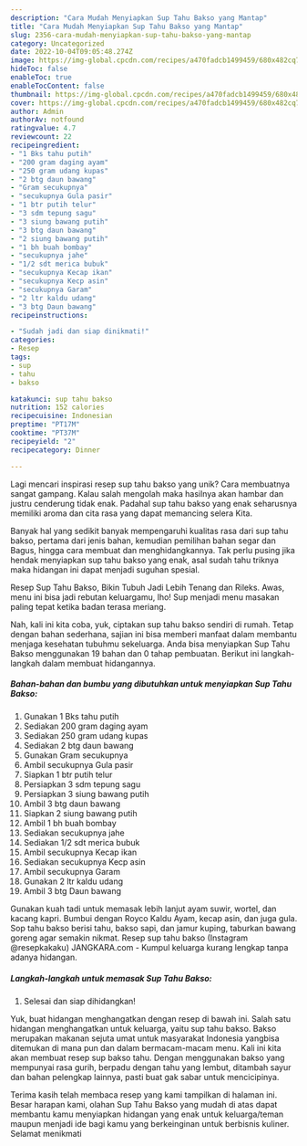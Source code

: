 ```yaml
---
description: "Cara Mudah Menyiapkan Sup Tahu Bakso yang Mantap"
title: "Cara Mudah Menyiapkan Sup Tahu Bakso yang Mantap"
slug: 2356-cara-mudah-menyiapkan-sup-tahu-bakso-yang-mantap
category: Uncategorized
date: 2022-10-04T09:05:48.274Z
image: https://img-global.cpcdn.com/recipes/a470fadcb1499459/680x482cq70/sup-tahu-bakso-foto-resep-utama.jpg
hideToc: false
enableToc: true
enableTocContent: false
thumbnail: https://img-global.cpcdn.com/recipes/a470fadcb1499459/680x482cq70/sup-tahu-bakso-foto-resep-utama.jpg
cover: https://img-global.cpcdn.com/recipes/a470fadcb1499459/680x482cq70/sup-tahu-bakso-foto-resep-utama.jpg
author: Admin
authorAv: notfound
ratingvalue: 4.7
reviewcount: 22
recipeingredient:
- "1 Bks tahu putih"
- "200 gram daging ayam"
- "250 gram udang kupas"
- "2 btg daun bawang"
- "Gram secukupnya"
- "secukupnya Gula pasir"
- "1 btr putih telur"
- "3 sdm tepung sagu"
- "3 siung bawang putih"
- "3 btg daun bawang"
- "2 siung bawang putih"
- "1 bh buah bombay"
- "secukupnya jahe"
- "1/2 sdt merica bubuk"
- "secukupnya Kecap ikan"
- "secukupnya Kecp asin"
- "secukupnya Garam"
- "2 ltr kaldu udang"
- "3 btg Daun bawang"
recipeinstructions:

- "Sudah jadi dan siap dinikmati!"
categories:
- Resep
tags:
- sup
- tahu
- bakso

katakunci: sup tahu bakso 
nutrition: 152 calories
recipecuisine: Indonesian
preptime: "PT17M"
cooktime: "PT37M"
recipeyield: "2"
recipecategory: Dinner

---
```





Lagi mencari inspirasi resep sup tahu bakso yang unik? Cara membuatnya sangat gampang. Kalau salah mengolah maka hasilnya akan hambar dan justru cenderung tidak enak. Padahal sup tahu bakso yang enak seharusnya memiliki aroma dan cita rasa yang dapat memancing selera Kita.





Banyak hal yang sedikit banyak mempengaruhi kualitas rasa dari sup tahu bakso, pertama dari jenis bahan, kemudian pemilihan bahan segar dan Bagus, hingga cara membuat dan menghidangkannya. Tak perlu pusing jika hendak menyiapkan sup tahu bakso yang enak,      asal sudah tahu triknya maka hidangan ini dapat menjadi suguhan spesial.














Resep Sup Tahu Bakso, Bikin Tubuh Jadi Lebih Tenang dan Rileks. Awas, menu ini bisa jadi rebutan keluargamu, lho! Sup menjadi menu masakan paling tepat ketika badan terasa meriang.






Nah, kali ini kita coba, yuk, ciptakan sup tahu bakso sendiri di rumah. Tetap dengan bahan sederhana, sajian ini bisa memberi manfaat dalam membantu menjaga kesehatan tubuhmu sekeluarga. Anda bisa menyiapkan Sup Tahu Bakso menggunakan 19 bahan dan 0 tahap pembuatan. Berikut ini langkah-langkah dalam membuat hidangannya.

<!--inarticleads1-->

##### Bahan-bahan dan bumbu yang dibutuhkan untuk menyiapkan Sup Tahu Bakso:

1. Gunakan 1 Bks tahu putih
1. Sediakan 200 gram daging ayam
1. Sediakan 250 gram udang kupas
1. Sediakan 2 btg daun bawang
1. Gunakan Gram secukupnya
1. Ambil secukupnya Gula pasir
1. Siapkan 1 btr putih telur
1. Persiapkan 3 sdm tepung sagu
1. Persiapkan 3 siung bawang putih
1. Ambil 3 btg daun bawang
1. Siapkan 2 siung bawang putih
1. Ambil 1 bh buah bombay
1. Sediakan secukupnya jahe
1. Sediakan 1/2 sdt merica bubuk
1. Ambil secukupnya Kecap ikan
1. Sediakan secukupnya Kecp asin
1. Ambil secukupnya Garam
1. Gunakan 2 ltr kaldu udang
1. Ambil 3 btg Daun bawang


Gunakan kuah tadi untuk memasak lebih lanjut ayam suwir, wortel, dan kacang kapri. Bumbui dengan Royco Kaldu Ayam, kecap asin, dan juga gula. Sop tahu bakso berisi tahu, bakso sapi, dan jamur kuping, taburkan bawang goreng agar semakin nikmat. Resep sup tahu bakso (Instagram @resepkakaku) JANGKARA.com - Kumpul keluarga kurang lengkap tanpa adanya hidangan. 

<!--inarticleads2-->

##### Langkah-langkah untuk memasak Sup Tahu Bakso:


1. Selesai dan siap dihidangkan!

Yuk, buat hidangan menghangatkan dengan resep di bawah ini. Salah satu hidangan menghangatkan untuk keluarga, yaitu sup tahu bakso. Bakso merupakan makanan sejuta umat untuk masyarakat Indonesia yangbisa ditemukan di mana pun dan dalam bermacam-macam menu. Kali ini kita akan membuat resep sup bakso tahu. Dengan menggunakan bakso yang mempunyai rasa gurih, berpadu dengan tahu yang lembut, ditambah sayur dan bahan pelengkap lainnya, pasti buat gak sabar untuk mencicipinya. 

Terima kasih telah membaca resep yang kami tampilkan di halaman ini. Besar harapan kami, olahan Sup Tahu Bakso yang mudah di atas dapat membantu kamu menyiapkan hidangan yang enak untuk keluarga/teman maupun menjadi ide bagi kamu yang berkeinginan untuk berbisnis kuliner. Selamat menikmati
